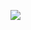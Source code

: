 <p>
  <a href="https://morning-collarbone-330.notion.site/67674077d0674768b38445ddbf3883d1" target="_blank">
    <img src="https://img.shields.io/badge/PortFolio-6DB33F?style=for-the-badge&logo=notion&logoColor=black"/>
  </a>
</p>
